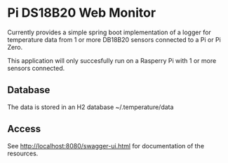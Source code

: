 # Pi DS18B20 Web Monitor

Currently provides a simple spring boot implementation of a logger for temperature data from 1 or more
DB18B20 sensors connected to a Pi or Pi Zero. 

This application will only succesfully run on a Rasperry Pi with 1 or more sensors connected.

## Database

The data is stored in an H2 database ~/.temperature/data

## Access

See [http://localhost:8080/swagger-ui.html](http://localhost:8080/swagger-ui.html) for documentation of the 
resources.